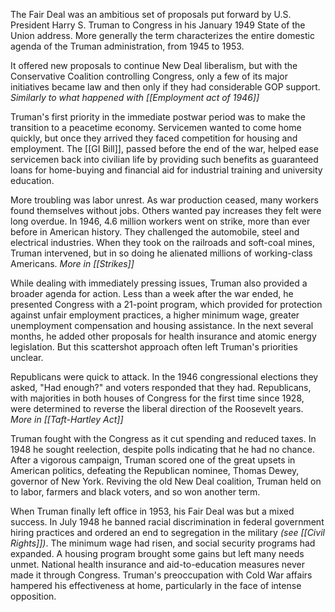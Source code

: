 The Fair Deal was an ambitious set of proposals put forward by U.S. President Harry S. Truman to Congress in his January 1949 State of the Union address. More generally the term characterizes the entire domestic agenda of the Truman administration, from 1945 to 1953. 

It offered new proposals to continue New Deal liberalism, but with the Conservative Coalition controlling Congress, only a few of its major initiatives became law and then only if they had considerable GOP support. *Similarly to what happened with [[Employment act of 1946]]*

Truman's first priority in the immediate postwar period was to make the transition to a peacetime economy. Servicemen wanted to come home quickly, but once they arrived they faced competition for housing and employment. The [[GI Bill]], passed before the end of the war, helped ease servicemen back into civilian life by providing such benefits as guaranteed loans for home-buying and financial aid for industrial training and university education.

More troubling was labor unrest. As war production ceased, many workers found themselves without jobs. Others wanted pay increases they felt were long overdue. In 1946, 4.6 million workers went on strike, more than ever before in American history. They challenged the automobile, steel and electrical industries. When they took on the railroads and soft-coal mines, Truman intervened, but in so doing he alienated millions of working-class Americans. *More in [[Strikes]]*

While dealing with immediately pressing issues, Truman also provided a broader agenda for action. Less than a week after the war ended, he presented Congress with a 21-point program, which provided for protection against unfair employment practices, a higher minimum wage, greater unemployment compensation and housing assistance. In the next several months, he added other proposals for health insurance and atomic energy legislation. But this scattershot approach often left Truman's priorities unclear.

Republicans were quick to attack. In the 1946 congressional elections they asked, "Had enough?" and voters responded that they had. Republicans, with majorities in both houses of Congress for the first time since 1928, were determined to reverse the liberal direction of the Roosevelt years. *More in [[Taft-Hartley Act]]*

Truman fought with the Congress as it cut spending and reduced taxes. In 1948 he sought reelection, despite polls indicating that he had no chance. After a vigorous campaign, Truman scored one of the great upsets in American politics, defeating the Republican nominee, Thomas Dewey, governor of New York. Reviving the old New Deal coalition, Truman held on to labor, farmers and black voters, and so won another term.

When Truman finally left office in 1953, his Fair Deal was but a mixed success. In July 1948 he banned racial discrimination in federal government hiring practices and ordered an end to segregation in the military *(see [[Civil Rights]])*. The minimum wage had risen, and social security programs had expanded. A housing program brought some gains but left many needs unmet. National health insurance and aid-to-education measures never made it through Congress. Truman's preoccupation with Cold War affairs hampered his effectiveness at home, particularly in the face of intense opposition.